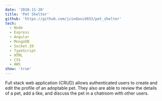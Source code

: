 ```yaml
---
date: '2018-11-20'
title: 'Pet Shelter'
github: 'https://github.com/jcindavid933/pet_shelter'
tech:
  - Node
  - Express
  - Angular
  - MongoDB
  - Socket.IO
  - TypeScript
  - HTML
  - CSS
  - AWS
show: 'true'
---
```


Full stack web application (CRUD) allows authenticated users to create and edit the profile of an adoptable pet. They also are able to review the details of a pet, add a like, and discuss the pet in a chatroom with other users.
